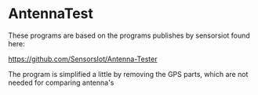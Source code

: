 # AntennaTest
These programs are based on the programs publishes by sensorsiot found here:

https://github.com/SensorsIot/Antenna-Tester

The program is simplified a little by removing the GPS parts, which are not needed for comparing antenna's
